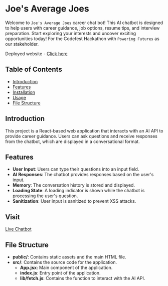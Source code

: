 # Joe's Average Joes

Welcome to `Joe's Average Joes` career chat bot! This AI chatbot is designed to help users with career guidance, job options, resume tips, and interview preparation. Start exploring your interests and uncover exciting opportunities today! For the Codefest Hackathon with `Powering Futures` as our stakeholder.

Deployed website - [Click here](https://averagejoe.vercel.app/)

## Table of Contents

- [Introduction](#introduction)
- [Features](#features)
- [Installation](#installation)
- [Usage](#usage)
- [File Structure](#file-structure)

## Introduction

This project is a React-based web application that interacts with an AI API to provide career guidance. Users can ask questions and receive responses from the chatbot, which are displayed in a conversational format.

## Features

- **User Input**: Users can type their questions into an input field.
- **AI Responses**: The chatbot provides responses based on the user's input.
- **Memory**: The conversation history is stored and displayed.
- **Loading State**: A loading indicator is shown while the chatbot is processing the user's question.
- **Sanitization**: User input is sanitized to prevent XSS attacks.

## Visit

[Live Chatbot](https://codefest-hackathon.vercel.app/)

## File Structure

- **public/**: Contains static assets and the main HTML file.
- **src/**: Contains the source code for the application.
  - **App.jsx**: Main component of the application.
  - **index.js**: Entry point of the application.
  - **lib/fetch.js**: Contains the function to interact with the AI API.
